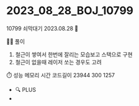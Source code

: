 # 2023_08_28_BOJ_10799

10799 쇠막대기 2023.08.28 📆

👩‍🏫 풀이

1. 철근이 쌓여서 한번에 잘리는 모습보고 스택으로 구현
2. 철근이 없을때 레이저 쏘는 경우도 고려

⏱️ 성능
메모리 시간 코드길이
23944 300 1257

- 🔍 PLUS
-
